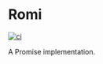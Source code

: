 # Romi

[![ci][ci-badge]][ci-url]

[ci-url]: https://travis-ci.org/arrowrowe/romi
[ci-badge]: https://travis-ci.org/arrowrowe/romi.svg

A Promise implementation.
